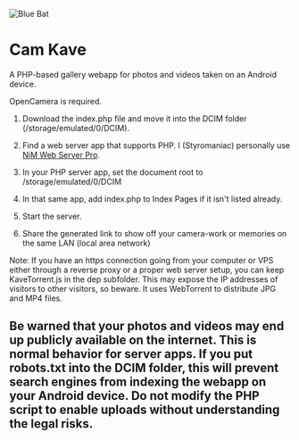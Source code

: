 ![Blue Bat](BlueBat.svgz)
# Cam Kave
A PHP-based gallery webapp for photos and videos taken on an Android device.

OpenCamera is required.

1. Download the index.php file and move it into the DCIM folder (/storage/emulated/0/DCIM).

2. Find a web server app that supports PHP. I (Styromaniac) personally use [NiM Web Server Pro](https://play.google.com/store/apps/details?id=com.nimcomputing.webserver.pro).

3. In your PHP server app, set the document root to /storage/emulated/0/DCIM

4. In that same app, add index.php to Index Pages if it isn't listed already.

5. Start the server.

6. Share the generated link to show off your camera-work or memories on the same LAN (local area network)

Note: If you have an https connection going from your computer or VPS either through a reverse proxy or a proper web server setup, you can keep KaveTorrent.js in the dep subfolder. This may expose the IP addresses of visitors to other visitors, so beware. It uses WebTorrent to distribute JPG and MP4 files.

## Be warned that your photos and videos may end up publicly available on the internet. This is normal behavior for server apps. If you put robots.txt into the DCIM folder, this will prevent search engines from indexing the webapp on your Android device. Do not modify the PHP script to enable uploads without understanding the legal risks.
